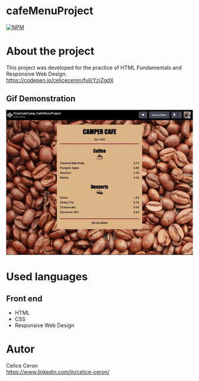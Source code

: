 # cafeMenuProject
[![NPM](https://img.shields.io/npm/l/react)](https://github.com/celiceceron/cafeMenuProject/blob/master/licence) 

# About the project
This project was developed for the practice of HTML Fundamentals and Responsive Web Design. <br>
https://codepen.io/celiceceron/full/YzjZgdX

## Gif Demonstration
![Web 1](https://github.com/celiceceron/cafeMenuProject/blob/38114d7cade16e5aaae22bd451ab6c4e8c89d3c7/Web%20Page.gif)

# Used languages
## Front end
- HTML
- CSS 
- Responsive Web Design

# Autor
Celice Ceron <br>
https://www.linkedin.com/in/celice-ceron/

